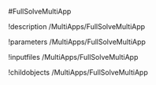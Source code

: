 <!-- MOOSE Object Documentation Stub: Remove this when content is added. -->
#FullSolveMultiApp

!description /MultiApps/FullSolveMultiApp

!parameters /MultiApps/FullSolveMultiApp

!inputfiles /MultiApps/FullSolveMultiApp

!childobjects /MultiApps/FullSolveMultiApp
